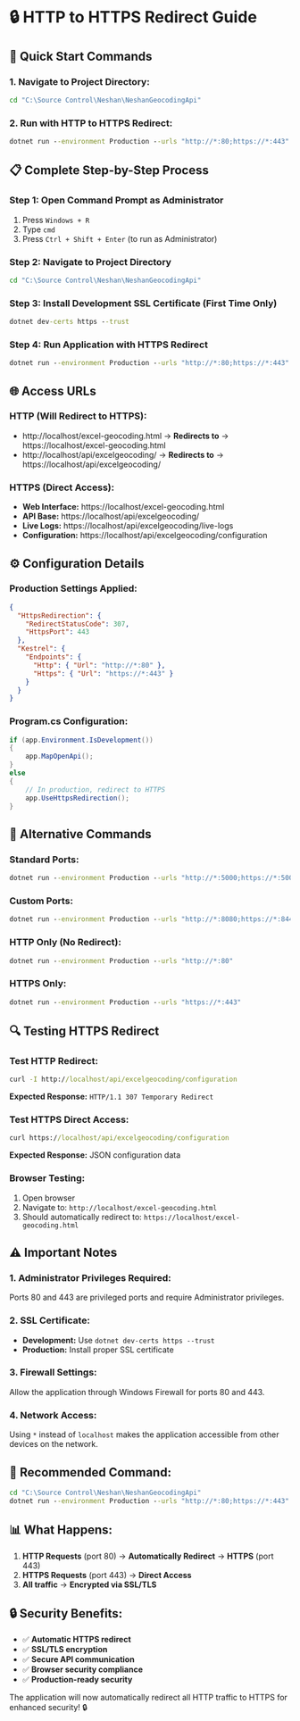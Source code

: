 # 🔒 HTTP to HTTPS Redirect Guide

## 🎯 **Quick Start Commands**

### **1. Navigate to Project Directory:**
```cmd
cd "C:\Source Control\Neshan\NeshanGeocodingApi"
```

### **2. Run with HTTP to HTTPS Redirect:**
```cmd
dotnet run --environment Production --urls "http://*:80;https://*:443"
```

## 📋 **Complete Step-by-Step Process**

### **Step 1: Open Command Prompt as Administrator**
1. Press `Windows + R`
2. Type `cmd`
3. Press `Ctrl + Shift + Enter` (to run as Administrator)

### **Step 2: Navigate to Project Directory**
```cmd
cd "C:\Source Control\Neshan\NeshanGeocodingApi"
```

### **Step 3: Install Development SSL Certificate (First Time Only)**
```cmd
dotnet dev-certs https --trust
```

### **Step 4: Run Application with HTTPS Redirect**
```cmd
dotnet run --environment Production --urls "http://*:80;https://*:443"
```

## 🌐 **Access URLs**

### **HTTP (Will Redirect to HTTPS):**
- http://localhost/excel-geocoding.html → **Redirects to** → https://localhost/excel-geocoding.html
- http://localhost/api/excelgeocoding/ → **Redirects to** → https://localhost/api/excelgeocoding/

### **HTTPS (Direct Access):**
- **Web Interface:** https://localhost/excel-geocoding.html
- **API Base:** https://localhost/api/excelgeocoding/
- **Live Logs:** https://localhost/api/excelgeocoding/live-logs
- **Configuration:** https://localhost/api/excelgeocoding/configuration

## ⚙️ **Configuration Details**

### **Production Settings Applied:**
```json
{
  "HttpsRedirection": {
    "RedirectStatusCode": 307,
    "HttpsPort": 443
  },
  "Kestrel": {
    "Endpoints": {
      "Http": { "Url": "http://*:80" },
      "Https": { "Url": "https://*:443" }
    }
  }
}
```

### **Program.cs Configuration:**
```csharp
if (app.Environment.IsDevelopment())
{
    app.MapOpenApi();
}
else
{
    // In production, redirect to HTTPS
    app.UseHttpsRedirection();
}
```

## 🔧 **Alternative Commands**

### **Standard Ports:**
```cmd
dotnet run --environment Production --urls "http://*:5000;https://*:5001"
```

### **Custom Ports:**
```cmd
dotnet run --environment Production --urls "http://*:8080;https://*:8443"
```

### **HTTP Only (No Redirect):**
```cmd
dotnet run --environment Production --urls "http://*:80"
```

### **HTTPS Only:**
```cmd
dotnet run --environment Production --urls "https://*:443"
```

## 🔍 **Testing HTTPS Redirect**

### **Test HTTP Redirect:**
```cmd
curl -I http://localhost/api/excelgeocoding/configuration
```
**Expected Response:** `HTTP/1.1 307 Temporary Redirect`

### **Test HTTPS Direct Access:**
```cmd
curl https://localhost/api/excelgeocoding/configuration
```
**Expected Response:** JSON configuration data

### **Browser Testing:**
1. Open browser
2. Navigate to: `http://localhost/excel-geocoding.html`
3. Should automatically redirect to: `https://localhost/excel-geocoding.html`

## ⚠️ **Important Notes**

### **1. Administrator Privileges Required:**
Ports 80 and 443 are privileged ports and require Administrator privileges.

### **2. SSL Certificate:**
- **Development:** Use `dotnet dev-certs https --trust`
- **Production:** Install proper SSL certificate

### **3. Firewall Settings:**
Allow the application through Windows Firewall for ports 80 and 443.

### **4. Network Access:**
Using `*` instead of `localhost` makes the application accessible from other devices on the network.

## 🚀 **Recommended Command:**

```cmd
cd "C:\Source Control\Neshan\NeshanGeocodingApi"
dotnet run --environment Production --urls "http://*:80;https://*:443"
```

## 📊 **What Happens:**

1. **HTTP Requests** (port 80) → **Automatically Redirect** → **HTTPS** (port 443)
2. **HTTPS Requests** (port 443) → **Direct Access**
3. **All traffic** → **Encrypted via SSL/TLS**

## 🔒 **Security Benefits:**

- ✅ **Automatic HTTPS redirect**
- ✅ **SSL/TLS encryption**
- ✅ **Secure API communication**
- ✅ **Browser security compliance**
- ✅ **Production-ready security**

The application will now automatically redirect all HTTP traffic to HTTPS for enhanced security! 🔒 